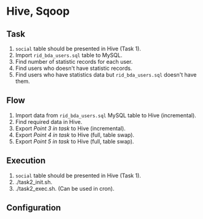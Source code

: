 # Hive, Sqoop

## Task

1. `social` table should be presented in Hive (Task 1).
2. Import `rid_bda_users.sql` table to MySQL.
3. Find number of statistic records for each user.
4. Find users who doesn't have statistic records.
5. Find users who have statistics data but `rid_bda_users.sql` doesn't have them.

## Flow
1. Import data from `rid_bda_users.sql` MySQL table to Hive (incremental).
2. Find required data in Hive.
3. Export *Point 3 in task* to Hive (incremental).
4. Export *Point 4 in task* to Hive (full, table swap).
5. Export *Point 5 in task* to Hive (full, table swap).

## Execution
1. `social` table should be presented in Hive (Task 1).
2. ./task2_init.sh.
3. ./task2_exec.sh. (Can be used in cron).

## Configuration

### 
